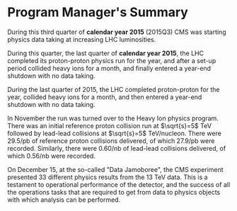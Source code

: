 # Program Manager's Summary

During this third quarter of **calendar year 2015** (2015Q3) CMS was starting physics data taking at increasing LHC luminosities. 

During this quarter, the last quarter of  **calendar year 2015**, the LHC completed its proton-proton physics run for the year, and after a set-up period collided heavy ions for a month, and finally entered a year-end shutdown with no data taking. 

During the last quarter of 2015, the LHC completed proton-proton for the year, collided heavy ions for a month, and then entered a year-end shutdown with no data taking. 


In November the run was turned over to the Heavy Ion physics program.  There was an initial reference proton collision run at $\sqrt{s}=5$ TeV followed by lead-lead collisions at $\sqrt{s}=5$ TeV/nucleon.  There were 29.5/pb of reference proton collisions delivered, of which 27.9/pb were recorded.  Similarly, there were 0.60/nb of lead-lead collisions delivered, of which 0.56/nb were recorded. 


On December 15, at the so-called "Data Jamoboree", the CMS experiment presented 33 different physics results from the 13 TeV data.   This is a testament to operational performance of the detector, and the success of 
all the operations tasks that are required to get from data to physics objects with which analysis can be performed. 
